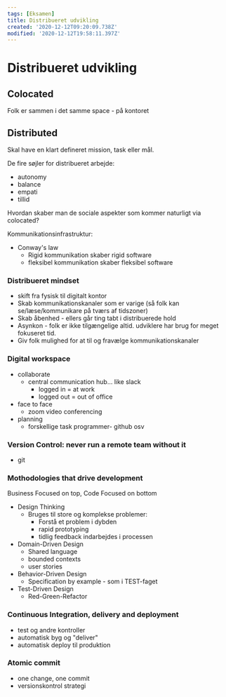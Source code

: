 ```yaml
---
tags: [Eksamen]
title: Distribueret udvikling
created: '2020-12-12T09:20:09.738Z'
modified: '2020-12-12T19:58:11.397Z'
---
```


# Distribueret udvikling

## Colocated
Folk er sammen i det samme space - på kontoret


## Distributed
Skal have en klart defineret mission, task eller mål.

De fire søjler for distribueret arbejde:
- autonomy
- balance
- empati
- tillid

Hvordan skaber man de sociale aspekter som kommer naturligt via colocated?

Kommunikationsinfrastruktur:
- Conway's law
  - Rigid kommunikation skaber rigid software
  - fleksibel kommunikation skaber fleksibel software

### Distribueret mindset
- skift fra fysisk til digitalt kontor
- Skab kommunikationskanaler som er varige (så folk kan se/læse/kommunikare på tværs af tidszoner)
- Skab åbenhed - ellers går ting tabt i distribuerede hold
- Asynkon - folk er ikke tilgængelige altid. udviklere har brug for meget fokuseret tid.
- Giv folk mulighed for at til og fravælge kommunikationskanaler

### Digital workspace
- collaborate
  - central communication hub... like slack
    - logged in = at work
    - logged out = out of office
- face to face
  - zoom video conferencing
- planning
  - forskellige task programmer- github osv

### Version Control: never run a remote team without it
- git

### Mothodologies that drive development
Business Focused on top, Code Focused on bottom
- Design Thinking
  - Bruges til store og komplekse problemer:
    - Forstå et problem i dybden
    - rapid prototyping
    - tidlig feedback indarbejdes i processen
- Domain-Driven Design
  - Shared language
  - bounded contexts
  - user stories
- Behavior-Driven Design
  - Specification by example - som i TEST-faget
- Test-Driven Design
  - Red-Green-Refactor

### Continuous Integration, delivery and deployment
- test og andre kontroller
- automatisk byg og "deliver"
- automatisk deploy til produktion

### Atomic commit
- one change, one commit
- versionskontrol strategi






